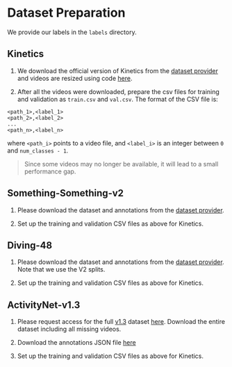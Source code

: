 # Dataset Preparation

We provide our labels in the `labels` directory.

## Kinetics

1. We download the official version of Kinetics from the [dataset provider](https://github.com/cvdfoundation/kinetics-dataset) and videos are resized using code [here](https://github.com/open-mmlab/mmaction2/tree/master/tools/data/kinetics).

2. After all the videos were downloaded, prepare the csv files for training and validation as `train.csv` and `val.csv`. The format of the CSV file is:

```
<path_1>,<label_1>
<path_2>,<label_2>
...
<path_n>,<label_n>
```
where `<path_i>` points to a video file, and `<label_i>` is an integer between `0` and `num_classes - 1`.

> Since some videos may no longer be available, it will lead to a small performance gap.


## Something-Something-v2
1. Please download the dataset and annotations from the [dataset provider](https://developer.qualcomm.com/software/ai-datasets/something-something).

2. Set up the training and validation CSV files as above for Kinetics.

## Diving-48

1. Please download the dataset and annotations from the [dataset provider](http://www.svcl.ucsd.edu/projects/resound/dataset.html). Note that we use the V2 splits.

2. Set up the training and validation CSV files as above for Kinetics.

## ActivityNet-v1.3

1. Please request access for the full [v1.3](http://activity-net.org/download.html) dataset [here](https://docs.google.com/forms/d/e/1FAIpQLSeKaFq9ZfcmZ7W0B0PbEhfbTHY41GeEgwsa7WobJgGUhn4DTQ/viewform). Download the entire dataset including all missing videos.

2. Download the annotations JSON file [here](http://ec2-52-25-205-214.us-west-2.compute.amazonaws.com/files/activity_net.v1-3.min.json)

3. Set up the training and validation CSV files as above for Kinetics.
